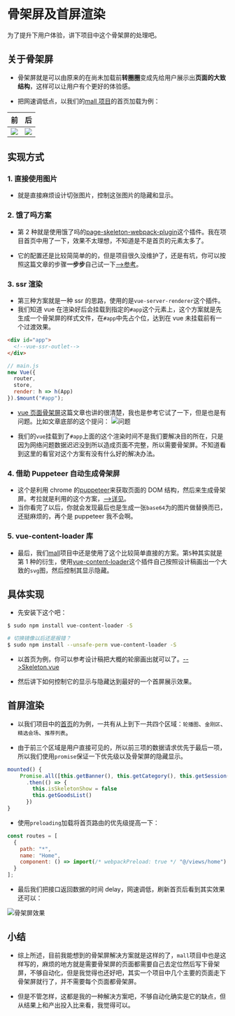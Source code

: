 # 骨架屏及首屏渲染

为了提升下用户体验，讲下项目中这个骨架屏的处理吧。

## 关于骨架屏

- 骨架屏就是可以由原来的在尚未加载前**转圈圈**变成先给用户展示出**页面的大致结构**，这样可以让用户有个更好的体验感。

- 把网速调低点，以我们的[mall 项目](https://github.com/Ewall1106/mall)的首页加载为例：

| 前                        | 后                        |
| ------------------------- | ------------------------- |
| ![](~@img/mall_skeleton_1.jpg) | ![](~@img/mall_skeleton_2.jpg) |

## 实现方式

### 1. 直接使用图片

- 就是直接麻烦设计切张图片，控制这张图片的隐藏和显示。

### 2. 饿了吗方案

- 第 2 种就是使用饿了吗的[page-skeleton-webpack-plugin](https://github.com/ElemeFE/page-skeleton-webpack-plugin/blob/master/docs/i18n/zh_cn.md)这个插件。我在项目首页中用了一下，效果不太理想，不知道是不是首页的元素太多了。

- 它的配置还是比较简简单的的，但是项目很久没维护了，还是有坑，你可以按照这篇文章的步骤**一步步**自己试一下[-->参考](https://segmentfault.com/a/1190000020416483)。

### 3. ssr 渲染

- 第三种方案就是一种 ssr 的思路，使用的是`vue-server-renderer`这个插件。
- 我们知道 vue 在渲染好后会挂载到指定的`#app`这个元素上，这个方案就是先生成一个骨架屏的样式文件，在`#app`中先占个位，达到在 vue 未挂载前有一个过渡效果。

```html
<div id="app">
  <!--vue-ssr-outlet-->
</div>
```

```javascript
// main.js
new Vue({
  router,
  store,
  render: h => h(App)
}).$mount("#app");
```

- [vue 页面骨架屏](https://segmentfault.com/a/1190000014963269?utm_source=channel-hottest)这篇文章也讲的很清楚，我也是参考它试了一下，但是也是有问题。比如文章底部的这个提问：
  ![问题](~@img/mall_skeleton_3.jpg)

- 我们的`vue`挂载到了`#app`上面的这个渲染时间不是我们要解决目的所在，只是因为网络问题数据迟迟没到所以造成页面不完整，所以需要骨架屏。不知道看到这里的看官对这个方案有没有什么好的解决办法。

### 4. 借助 Puppeteer 自动生成骨架屏

- 这个是利用 chrome 的[puppeteer](https://github.com/puppeteer/puppeteer)来获取页面的 DOM 结构，然后来生成骨架屏。考拉就是利用的这个方案，[-->详见](https://zhuanlan.zhihu.com/p/114362353)。
- 当你看完了以后，你就会发现最后也是生成一张`base64`为的图片做替换而已，还挺麻烦的，再个是 puppeteer 我不会啊。

### 5. vue-content-loader 库

- 最后，我们[mall](https://github.com/Ewall1106/mall)项目中还是使用了这个比较简单直接的方案。第`5`种其实就是第 1 种的衍生，使用[vue-content-loader](https://github.com/egoist/vue-content-loader)这个插件自己按照设计稿画出一个大致的`svg`图，然后控制其显示隐藏。

## 具体实现

- 先安装下这个吧：

```bash
$ sudo npm install vue-content-loader -S

# 切换镜像以后还是报错？
$ sudo npm install --unsafe-perm vue-content-loader -S
```

- 以首页为例，你可以参考设计稿把大概的轮廓画出就可以了。[-->Skeleton.vue](https://github.com/Ewall1106/mall/blob/master/src/views/home/modules/Skeleton.vue)

- 然后讲下如何控制它的显示与隐藏达到最好的一个首屏展示效果。

## 首屏渲染

- 以我们项目中的[首页](https://github.com/Ewall1106/mall/blob/master/src/views/home/index.vue)的为例，一共有从上到下一共四个区域：`轮播图`、`金刚区`、`精选会场`、`推荐列表`。

- 由于前三个区域是用户直接可见的，所以前三项的数据请求优先于最后一项，所以我们使用`promise`保证一下优先级以及骨架屏的隐藏显示。

```javascript
mounted() {
    Promise.all([this.getBanner(), this.getCategory(), this.getSession()])
      .then(() => {
        this.isSkeletonShow = false
        this.getGoodsList()
      })
}
```

- 使用`preloading`加载将首页路由的优先级提高一下：

```javascript
const routes = [
  {
    path: "*",
    name: "Home",
    component: () => import(/* webpackPreload: true */ "@/views/home")
  }
];
```

- 最后我们把接口返回数据的时间 delay，网速调低，刷新首页后看到其实效果还可以：

![骨架屏效果](~@img/mall_skeleton_4.gif)

## 小结

- 综上所述，目前我能想到的骨架屏解决方案就是这样的了，`mall`项目中也是这样写的，麻烦的地方就是需要骨架屏的页面都需要自己去定位然后写下骨架屏，不够自动化，但是我觉得也还好吧，其实一个项目中几个主要的页面走下骨架屏就行了，并不需要每个页面都骨架屏。

- 但是不管怎样，这都是我的一种解决方案吧，不够自动化确实是它的缺点，但从结果上和产出投入比来看，我觉得可以。
